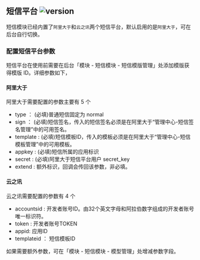## 短信平台 ![version](https://img.shields.io/github/release/ztbcms/ztbcms-Sms.svg?maxAge=36000)

短信模块已经内置了`阿里大于`和`云之讯`两个短信平台，默认启用的是`阿里大于`，可在后台自行切换。

### 配置短信平台参数

短信平台在使用前需要在后台「模块 - 短信模块 - 短信模版管理」处添加模版获得模版 ID。详细参数如下，

#### 阿里大于

阿里大于需要配置的参数主要有 5 个

- type ： (必填)普通短信固定为 normal   
- sign ： (必填)短信签名，传入的短信签名必须是在阿里大于“管理中心-短信签名管理”中的可用签名。  
- template : (必填)短信模板ID，传入的模板必须是在阿里大于“管理中心-短信模板管理”中的可用模板。  
- appkey : (必填)短信所属的应用标识  
- secret : (必填)阿里大于短信平台用户 secret_key  
- extend : 额外标识，回调会传回该参数，非必填。  

#### 云之讯

云之讯需要配置的参数有 4 个

- accountsid : 开发者账号ID。由32个英文字母和阿拉伯数字组成的开发者账号唯一标识符。  
- token : 开发者账号TOKEN  
- appid: 应用ID  
- templateid ： 短信模板ID  

如果需要额外参数，可在「模块 - 短信模块 - 模型管理」处增减参数字段。
